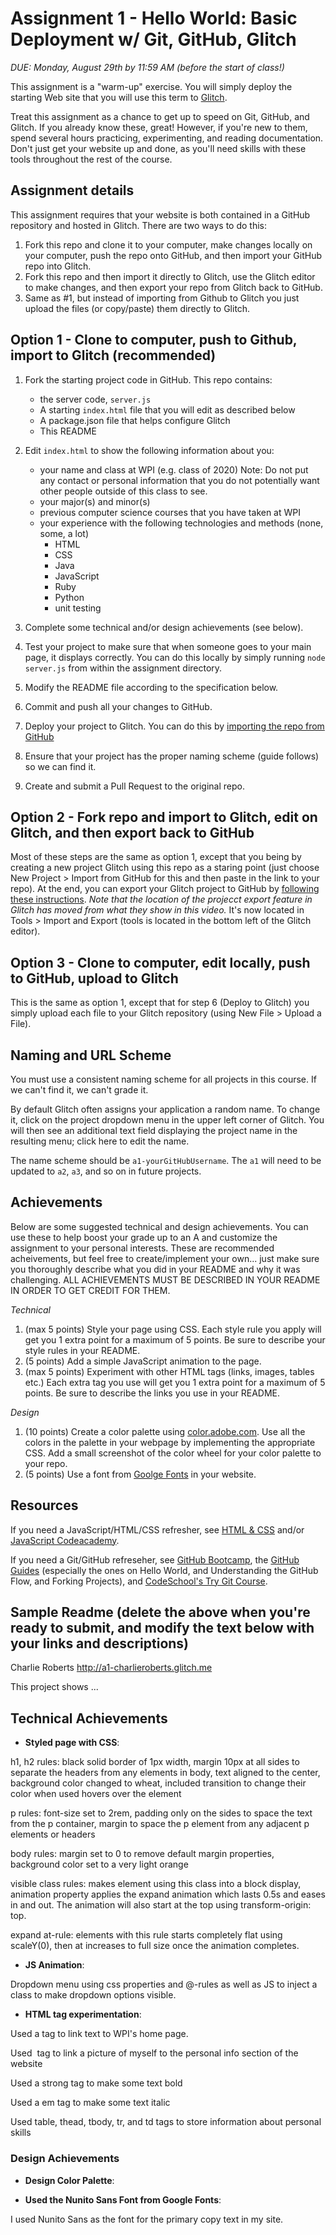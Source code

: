 # Assignment 1 - Hello World: Basic Deployment w/ Git, GitHub, Glitch

_DUE: Monday, August 29th by 11:59 AM (before the start of class!)_

This assignment is a "warm-up" exercise.
You will simply deploy the starting Web site that you will use this term to [Glitch](http://www.glitch.com/).

Treat this assignment as a chance to get up to speed on Git, GitHub, and Glitch.
If you already know these, great!
However, if you're new to them, spend several hours practicing, experimenting, and reading documentation. Don't just get your website up and done, as
you'll need skills with these tools throughout the rest of the course.

## Assignment details

This assignment requires that your website is both contained in a GitHub repository and hosted in Glitch. There are two ways to do this:

1. Fork this repo and clone it to your computer, make changes locally on your computer, push the repo onto GitHub, and then import your GitHub repo into Glitch.
2. Fork this repo and then import it directly to Glitch, use the Glitch editor to make changes, and then export your repo from Glitch back to GitHub.
3. Same as #1, but instead of importing from Github to Glitch you just upload the files (or copy/paste) them directly to Glitch.

## Option 1 - Clone to computer, push to Github, import to Glitch (recommended)

1. Fork the starting project code in GitHub. This repo contains:
   - the server code, `server.js`
   - A starting `index.html` file that you will edit as described below
   - A package.json file that helps configure Glitch
   - This README
2. Edit `index.html` to show the following information about you:
   - your name and class at WPI (e.g. class of 2020) Note: Do not put any contact or personal information that you do not potentially want other people outside of this class to see.
   - your major(s) and minor(s)
   - previous computer science courses that you have taken at WPI
   - your experience with the following technologies and methods (none, some, a lot)
     - HTML
     - CSS
     - Java
     - JavaScript
     - Ruby
     - Python
     - unit testing
3. Complete some technical and/or design achievements (see below).
4. Test your project to make sure that when someone goes to your main page, it displays correctly. You can do this locally by simply running `node server.js` from within the assignment directory.

5. Modify the README file according to the specification below.
6. Commit and push all your changes to GitHub.
7. Deploy your project to Glitch. You can do this by [importing the repo from GitHub](https://medium.com/glitch/import-code-from-anywhere-83fb60ea4875)
8. Ensure that your project has the proper naming scheme (guide follows) so we can find it.
9. Create and submit a Pull Request to the original repo.

## Option 2 - Fork repo and import to Glitch, edit on Glitch, and then export back to GitHub

Most of these steps are the same as option 1, except that you being by creating a new project Glitch using this repo as a staring point (just choose New Project > Import from GitHub for this and then paste in the link to your repo). At the end, you can export your Glitch project to GitHub by [following these instructions](https://www.youtube.com/watch?time_continue=77&v=aWJFbtrgW4E&feature=emb_logo). _Note that the location of the projecct export feature in Glitch has moved from what they show in this video._ It's now located in Tools > Import and Export (tools is located in the bottom left of the Glitch editor).

## Option 3 - Clone to computer, edit locally, push to GitHub, upload to Glitch

This is the same as option 1, except that for step 6 (Deploy to Glitch) you simply upload each file to your Glitch repository (using New File > Upload a File).

## Naming and URL Scheme

You must use a consistent naming scheme for all projects in this course.
If we can't find it, we can't grade it.

By default Glitch often assigns your application a random name. To change it, click on the project dropdown menu in the upper left corner of Glitch. You will then see an additional text field displaying the project name in the resulting menu; click here to edit the name.

The name scheme should be `a1-yourGitHubUsername`.
The `a1` will need to be updated to `a2`, `a3`, and so on in future projects.

## Achievements

Below are some suggested technical and design achievements. You can use these to help boost your grade up to an A and customize the assignment to your personal interests. These are recommended acheivements, but feel free to create/implement your own... just make sure you thoroughly describe what you did in your README and why it was challenging. ALL ACHIEVEMENTS MUST BE DESCRIBED IN YOUR README IN ORDER TO GET CREDIT FOR THEM.

_Technical_

1. (max 5 points) Style your page using CSS. Each style rule you apply will get you 1 extra point for a maximum of 5 points. Be sure to describe your style rules in your README.
2. (5 points) Add a simple JavaScript animation to the page.
3. (max 5 points) Experiment with other HTML tags (links, images, tables etc.) Each extra tag you use will get you 1 extra point for a maximum of 5 points. Be sure to describe the links you use in your README.

_Design_

1. (10 points) Create a color palette using [color.adobe.com](https://color.adobe.com). Use all the colors in the palette in your webpage by implementing the appropriate CSS. Add a small screenshot of the color wheel for your color palette to your repo.
2. (5 points) Use a font from [Goolge Fonts](https://fonts.google.com) in your website.

## Resources

If you need a JavaScript/HTML/CSS refresher, see [HTML & CSS](https://wpi.primo.exlibrisgroup.com/discovery/fulldisplay?docid=alma9936730811904746&context=L&vid=01WPI_INST:Default&lang=en&search_scope=MyInst_and_CI&adaptor=Local%20Search%20Engine&tab=Everything&query=any,contains,Jon%20Duckett&offset=0) and/or [JavaScript Codeacademy](https://www.codecademy.com/en/tracks/javascript).

If you need a Git/GitHub refreseher, see [GitHub Bootcamp](https://help.github.com/categories/bootcamp/), the [GitHub Guides](https://guides.github.com/) (especially the ones on Hello World, and Understanding the GitHub Flow, and Forking Projects), and [CodeSchool's Try Git Course](https://www.codeschool.com/courses/try-git).

## Sample Readme (delete the above when you're ready to submit, and modify the text below with your links and descriptions)

Charlie Roberts
http://a1-charlieroberts.glitch.me

This project shows ...

## Technical Achievements

- **Styled page with CSS**:

h1, h2 rules: black solid border of 1px width, margin 10px at all sides to separate the headers from any elements in body, text aligned to the center, background color changed to wheat, included transition to change their color when used hovers over the element

p rules: font-size set to 2rem, padding only on the sides to space the text from the p container, margin to space the p element from any adjacent p elements or headers

body rules: margin set to 0 to remove default margin properties, background color set to a very light orange

visible class rules: makes element using this class into a block display, animation property applies the expand animation which lasts 0.5s and eases in and out. The animation will also start at the top using transform-origin: top.

expand at-rule: elements with this rule starts completely flat using scaleY(0), then at increases to full size once the animation completes.

- **JS Animation**:

Dropdown menu using css properties and @-rules as well as JS to inject a class to make dropdown options visible.

- **HTML tag experimentation**:

Used a tag to link text to WPI's home page.

Used <img> tag to link a picture of myself to the personal info section of the website

Used a strong tag to make some text bold

Used a em tag to make some text italic

Used table, thead, tbody, tr, and td tags to store information about personal skills

### Design Achievements

- **Design Color Palette**:

- **Used the Nunito Sans Font from Google Fonts**:

I used Nunito Sans as the font for the primary copy text in my site.
